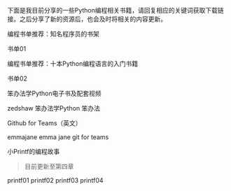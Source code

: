 下面是我目前分享的一些Python编程相关书籍，请回复相应的关键词获取下载链接。之后分享了新的资源后，也会及时将相关的内容更新。

编程书单推荐：知名程序员的书架

书单01

编程书单推荐：十本Python编程语言的入门书籍

书单02

笨办法学Python电子书及配套视频

zedshaw 
笨办法学Python 
笨办法

Github for Teams（英文）

emmajane 
emma jane 
git for teams

小Printf的编程故事

> 目前更新至第四章

printf01
printf02
printf03
printf04